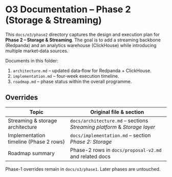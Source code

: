 # O3 Documentation – Phase 2 (Storage & Streaming)

This `docs/o3/phase2` directory captures the design and execution plan for **Phase 2 – Storage & Streaming**. The goal is to add a streaming backbone (Redpanda) and an analytics warehouse (ClickHouse) while introducing multiple market‐data sources.

Documents in this folder:

1. `architecture.md` – updated data‐flow for Redpanda + ClickHouse.
2. `implementation.md` – four‐week execution timeline.
3. `roadmap.md` – phase status within the overall programme.

## Overrides

| Topic | Original file & section |
|-------|-------------------------|
| Streaming & storage architecture | `docs/architecture.md` – sections *Streaming platform* & *Storage layer* |
| Implementation timeline (Phase 2 rows) | `docs/implementation.md` – section *Phase 2: Storage* |
| Roadmap summary | Phase-2 rows in `docs/proposal-v2.md` and related docs |

Phase-1 overrides remain in `docs/o3/phase1`.  Later phases are untouched. 